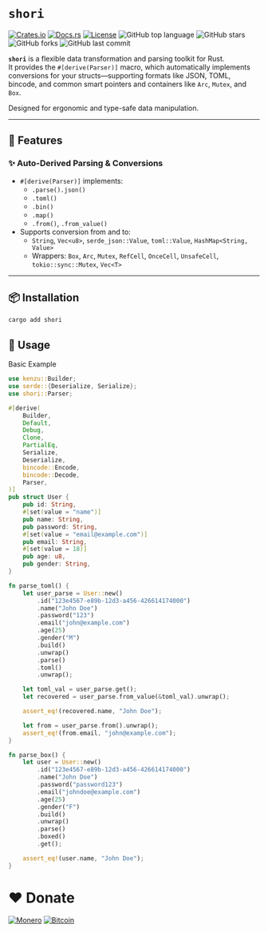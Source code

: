# `shori`

[![Crates.io](https://img.shields.io/crates/v/shori.svg)](https://crates.io/crates/shori)
[![Docs.rs](https://docs.rs/shori/badge.svg)](https://docs.rs/shori)
[![License](https://img.shields.io/crates/l/shori.svg)](https://github.com/pas2rust/shori/blob/main/LICENSE)
![GitHub top language](https://img.shields.io/github/languages/top/pas2rust/shori?color=orange&logo=rust&style=flat&logoColor=white)
![GitHub stars](https://img.shields.io/github/stars/pas2rust/shori?color=success&style=flat&logo=github)
![GitHub forks](https://img.shields.io/github/forks/pas2rust/shori?color=orange&logo=Furry%20Network&style=flat&logoColor=white)
![GitHub last commit](https://img.shields.io/github/last-commit/pas2rust/shori?color=ff69b4&label=update&logo=git&style=flat&logoColor=white)


**`shori`** is a flexible data transformation and parsing toolkit for Rust.  
It provides the `#[derive(Parser)]` macro, which automatically implements conversions for your structs—supporting formats like JSON, TOML, bincode, and common smart pointers and containers like `Arc`, `Mutex`, and `Box`.

Designed for ergonomic and type-safe data manipulation.

---

## 🔧 Features

### ✨ Auto-Derived Parsing & Conversions

- `#[derive(Parser)]` implements:
  - `.parse().json()`
  - `.toml()`
  - `.bin()`
  - `.map()`
  - `.from()`, `.from_value()`
- Supports conversion from and to:
  - `String`, `Vec<u8>`, `serde_json::Value`, `toml::Value`, `HashMap<String, Value>`
  - Wrappers: `Box`, `Arc`, `Mutex`, `RefCell`, `OnceCell`, `UnsafeCell`, `tokio::sync::Mutex`, `Vec<T>`

---

## 📦 Installation

```bash
cargo add shori
```

## 🚀 Usage
Basic Example

```rust
use kenzu::Builder;
use serde::{Deserialize, Serialize};
use shori::Parser;

#[derive(
    Builder,
    Default,
    Debug,
    Clone,
    PartialEq,
    Serialize,
    Deserialize,
    bincode::Encode,
    bincode::Decode,
    Parser,
)]
pub struct User {
    pub id: String,
    #[set(value = "name")]
    pub name: String,
    pub password: String,
    #[set(value = "email@example.com")]
    pub email: String,
    #[set(value = 18)]
    pub age: u8,
    pub gender: String,
}

fn parse_toml() {
    let user_parse = User::new()
        .id("123e4567-e89b-12d3-a456-426614174000")
        .name("John Doe")
        .password("123")
        .email("john@example.com")
        .age(25)
        .gender("M")
        .build()
        .unwrap()
        .parse()
        .toml()
        .unwrap();

    let toml_val = user_parse.get();
    let recovered = user_parse.from_value(&toml_val).unwrap();

    assert_eq!(recovered.name, "John Doe");

    let from = user_parse.from().unwrap();
    assert_eq!(from.email, "john@example.com");
}

fn parse_box() {
    let user = User::new()
        .id("123e4567-e89b-12d3-a456-426614174000")
        .name("John Doe")
        .password("password123")
        .email("johndoe@example.com")
        .age(25)
        .gender("F")
        .build()
        .unwrap()
        .parse()
        .boxed()
        .get();

    assert_eq!(user.name, "John Doe");
}

```

# ❤️ Donate

[![Monero](https://img.shields.io/badge/88NKLkhZf1nTVpaSU6vwG6dwBwb9tFVSM8Lpj3YqdL1PMt8Gm7opV7aUnMYBaAC9Y6a4kfDc3fLGoMVqeSJKNphyLpLdEvC-FF6600?style=flat&logo=monero&logoColor=white)](https://github.com/pas2rust/pas2rust/blob/main/pas-monero-donate.png)
[![Bitcoin](https://img.shields.io/badge/bc1qnlayyh84e9u5pd4m9g9sf4c5zdzswvkmudmdu5-EAB300?style=flat&logo=bitcoin&logoColor=white)](https://github.com/pas2rust/pas2rust/blob/main/pas-bitcoin-donate.png)